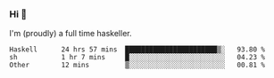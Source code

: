 ### Hi 👋

I'm (proudly) a full time haskeller.

<!--START_SECTION:waka-->

```text
Haskell      24 hrs 57 mins  ███████████████████████▒░   93.80 %
sh           1 hr 7 mins     █░░░░░░░░░░░░░░░░░░░░░░░░   04.23 %
Other        12 mins         ▒░░░░░░░░░░░░░░░░░░░░░░░░   00.81 %
```

<!--END_SECTION:waka-->

